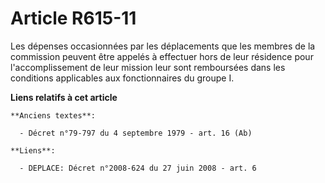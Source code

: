 # Article R615-11

Les dépenses occasionnées par les déplacements que les membres de la commission peuvent être appelés à effectuer hors de leur
résidence pour l'accomplissement de leur mission leur sont remboursées dans les conditions applicables aux fonctionnaires du
groupe I.

**Liens relatifs à cet article**

	**Anciens textes**:

	  - Décret n°79-797 du 4 septembre 1979 - art. 16 (Ab)

	**Liens**:

	  - DEPLACE: Décret n°2008-624 du 27 juin 2008 - art. 6
